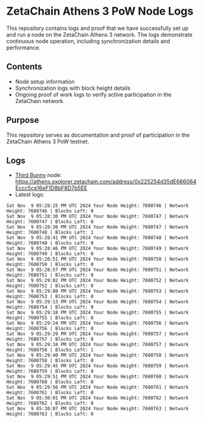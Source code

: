 # ZetaChain Athens 3 PoW Node Logs
This repository contains logs and proof that we have successfully set up and run a node on the ZetaChain Athens 3 network. The logs demonstrate continuous node operation, including synchronization details and performance.

## Contents
- Node setup information
- Synchronization logs with block height details
- Ongoing proof of work logs to verify active participation in the ZetaChain network

## Purpose
This repository serves as documentation and proof of participation in the ZetaChain Athens 3 PoW testnet.

## Logs

- [Third Bunny](https://thirdbunny.xyz/) node: https://athens.explorer.zetachain.com/address/0x225254d35dE666064Eccc5ce16eF1D8bF8D7b5EE
- Latest logs:
```
Sat Nov  9 05:28:25 PM UTC 2024 Your Node Height: 7600746 | Network Height: 7600746 | Blocks Left: 0
Sat Nov  9 05:28:30 PM UTC 2024 Your Node Height: 7600747 | Network Height: 7600747 | Blocks Left: 0
Sat Nov  9 05:28:36 PM UTC 2024 Your Node Height: 7600747 | Network Height: 7600748 | Blocks Left: 1
Sat Nov  9 05:28:41 PM UTC 2024 Your Node Height: 7600748 | Network Height: 7600748 | Blocks Left: 0
Sat Nov  9 05:28:46 PM UTC 2024 Your Node Height: 7600749 | Network Height: 7600749 | Blocks Left: 0
Sat Nov  9 05:28:51 PM UTC 2024 Your Node Height: 7600750 | Network Height: 7600750 | Blocks Left: 0
Sat Nov  9 05:28:57 PM UTC 2024 Your Node Height: 7600751 | Network Height: 7600751 | Blocks Left: 0
Sat Nov  9 05:29:02 PM UTC 2024 Your Node Height: 7600752 | Network Height: 7600752 | Blocks Left: 0
Sat Nov  9 05:29:08 PM UTC 2024 Your Node Height: 7600753 | Network Height: 7600753 | Blocks Left: 0
Sat Nov  9 05:29:13 PM UTC 2024 Your Node Height: 7600754 | Network Height: 7600754 | Blocks Left: 0
Sat Nov  9 05:29:18 PM UTC 2024 Your Node Height: 7600755 | Network Height: 7600755 | Blocks Left: 0
Sat Nov  9 05:29:24 PM UTC 2024 Your Node Height: 7600756 | Network Height: 7600756 | Blocks Left: 0
Sat Nov  9 05:29:29 PM UTC 2024 Your Node Height: 7600757 | Network Height: 7600757 | Blocks Left: 0
Sat Nov  9 05:29:34 PM UTC 2024 Your Node Height: 7600757 | Network Height: 7600758 | Blocks Left: 1
Sat Nov  9 05:29:40 PM UTC 2024 Your Node Height: 7600758 | Network Height: 7600758 | Blocks Left: 0
Sat Nov  9 05:29:45 PM UTC 2024 Your Node Height: 7600759 | Network Height: 7600759 | Blocks Left: 0
Sat Nov  9 05:29:51 PM UTC 2024 Your Node Height: 7600760 | Network Height: 7600760 | Blocks Left: 0
Sat Nov  9 05:29:56 PM UTC 2024 Your Node Height: 7600761 | Network Height: 7600761 | Blocks Left: 0
Sat Nov  9 05:30:01 PM UTC 2024 Your Node Height: 7600762 | Network Height: 7600762 | Blocks Left: 0
Sat Nov  9 05:30:07 PM UTC 2024 Your Node Height: 7600763 | Network Height: 7600763 | Blocks Left: 0
```
